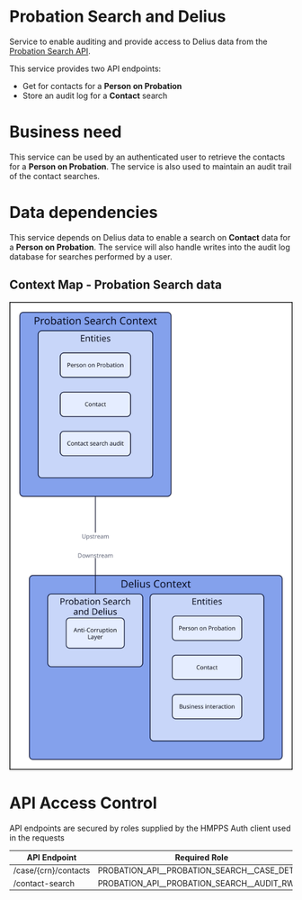 # Probation Search and Delius

Service to enable auditing and provide access to Delius data from
the [Probation Search API](https://github.com/ministryofjustice/probation-offender-search).

This service provides two API endpoints:

* Get for contacts for a **Person on Probation**
* Store an audit log for a **Contact** search


# Business need
This service can be used by an authenticated user to retrieve the contacts for a **Person on Probation**. The service is also used to maintain an audit trail of the contact searches.


# Data dependencies
This service depends on Delius data to enable a search on **Contact** data for a **Person on Probation**. The service will also handle writes into the audit log database for searches performed by a user.


## Context Map - Probation Search data
![](../../doc/tech-docs/source/images/probation-search-context-map.svg)


# API Access Control

API endpoints are secured by roles supplied by the HMPPS Auth client used in
the requests

| API Endpoint          | Required Role                                  |
| --------------------- | ---------------------------------------------- |
| /case/{crn}/contacts  | PROBATION_API_\_PROBATION_SEARCH_\_CASE_DETAIL |
| /contact-search       | PROBATION_API_\_PROBATION_SEARCH_\_AUDIT_RW    |